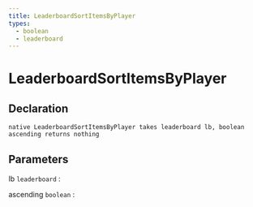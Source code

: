 ```yaml
---
title: LeaderboardSortItemsByPlayer
types:
  - boolean
  - leaderboard
---
```


# LeaderboardSortItemsByPlayer

## Declaration

```jass
native LeaderboardSortItemsByPlayer takes leaderboard lb, boolean ascending returns nothing
```

## Parameters
lb `leaderboard`
: 

ascending `boolean`
: 
